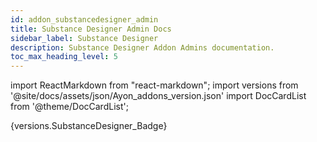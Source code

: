 ```yaml
---
id: addon_substancedesigner_admin
title: Substance Designer Admin Docs
sidebar_label: Substance Designer
description: Substance Designer Addon Admins documentation.
toc_max_heading_level: 5
---
```

import ReactMarkdown from "react-markdown";
import versions from '@site/docs/assets/json/Ayon_addons_version.json'
import DocCardList from '@theme/DocCardList';

<ReactMarkdown>
{versions.SubstanceDesigner_Badge}
</ReactMarkdown>

<DocCardList />